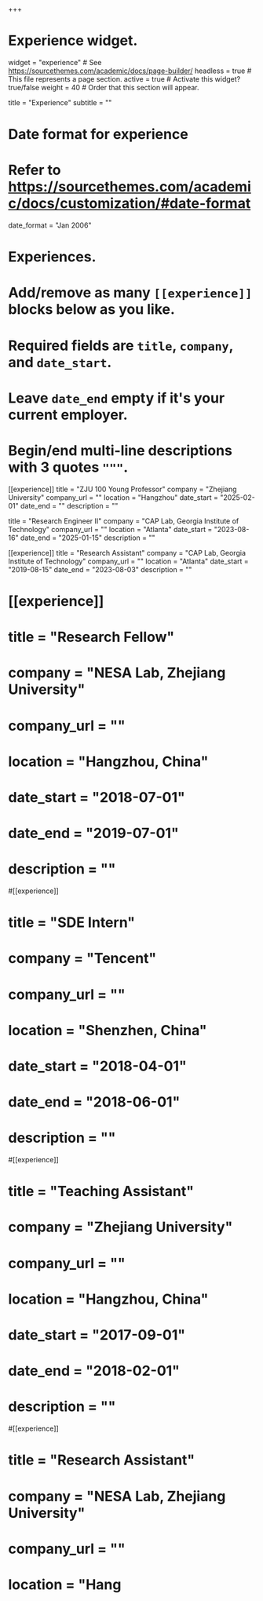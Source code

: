 +++
# Experience widget.
widget = "experience"  # See https://sourcethemes.com/academic/docs/page-builder/
headless = true  # This file represents a page section.
active = true  # Activate this widget? true/false
weight = 40  # Order that this section will appear.

title = "Experience"
subtitle = ""

# Date format for experience
#   Refer to https://sourcethemes.com/academic/docs/customization/#date-format
date_format = "Jan 2006"

# Experiences.
#   Add/remove as many `[[experience]]` blocks below as you like.
#   Required fields are `title`, `company`, and `date_start`.
#   Leave `date_end` empty if it's your current employer.
#   Begin/end multi-line descriptions with 3 quotes `"""`.

[[experience]]
  title = "ZJU 100 Young Professor"
  company = "Zhejiang University"
  company_url = ""
  location = "Hangzhou"
  date_start = "2025-02-01"
  date_end = ""
  description = ""

  title = "Research Engineer II"
  company = "CAP Lab, Georgia Institute of Technology"
  company_url = ""
  location = "Atlanta"
  date_start = "2023-08-16"
  date_end = "2025-01-15"
  description = ""

[[experience]]
  title = "Research Assistant"
  company = "CAP Lab, Georgia Institute of Technology"
  company_url = ""
  location = "Atlanta"
  date_start = "2019-08-15"
  date_end = "2023-08-03"
  description = ""

# [[experience]]
#  title = "Research Fellow"
#  company = "NESA Lab, Zhejiang University"
#  company_url = ""
#  location = "Hangzhou, China"
#  date_start = "2018-07-01"
#  date_end = "2019-07-01"
# description = ""

#[[experience]]
#  title = "SDE Intern"
#  company = "Tencent"
#  company_url = ""
#  location = "Shenzhen, China"
#  date_start = "2018-04-01"
#  date_end = "2018-06-01"
#  description = ""

#[[experience]]
#  title = "Teaching Assistant"
#  company = "Zhejiang University"
#  company_url = ""
#  location = "Hangzhou, China"
#  date_start = "2017-09-01"
#  date_end = "2018-02-01"
#  description = ""

#[[experience]]
#  title = "Research Assistant"
#  company = "NESA Lab, Zhejiang University"
#  company_url = ""
#  location = "Hang